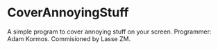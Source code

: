 # CoverAnnoyingStuff
A simple program to cover annoying stuff on your screen. Programmer: Adam Kormos. Commisioned by Lasse ZM.
